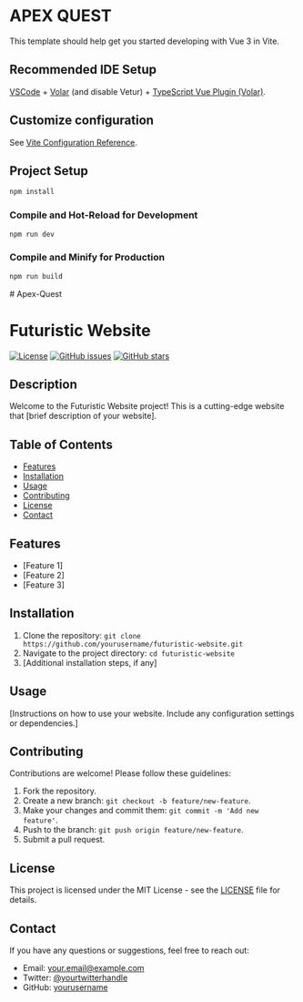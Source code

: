# APEX QUEST

This template should help get you started developing with Vue 3 in Vite.

## Recommended IDE Setup

[VSCode](https://code.visualstudio.com/) + [Volar](https://marketplace.visualstudio.com/items?itemName=Vue.volar) (and disable Vetur) + [TypeScript Vue Plugin (Volar)](https://marketplace.visualstudio.com/items?itemName=Vue.vscode-typescript-vue-plugin).

## Customize configuration

See [Vite Configuration Reference](https://vitejs.dev/config/).

## Project Setup

```sh
npm install
```

### Compile and Hot-Reload for Development

```sh
npm run dev
```

### Compile and Minify for Production

```sh
npm run build
```
#   A p e x - Q u e s t 
 
 

# Futuristic Website

[![License](https://img.shields.io/badge/license-MIT-blue.svg)](LICENSE)
[![GitHub issues](https://img.shields.io/github/issues/yourusername/futuristic-website)](https://github.com/yourusername/futuristic-website/issues)
[![GitHub stars](https://img.shields.io/github/stars/yourusername/futuristic-website)](https://github.com/yourusername/futuristic-website/stargazers)

## Description

Welcome to the Futuristic Website project! This is a cutting-edge website that [brief description of your website].

## Table of Contents

- [Features](#features)
- [Installation](#installation)
- [Usage](#usage)
- [Contributing](#contributing)
- [License](#license)
- [Contact](#contact)

## Features

- [Feature 1]
- [Feature 2]
- [Feature 3]

## Installation

1. Clone the repository: `git clone https://github.com/yourusername/futuristic-website.git`
2. Navigate to the project directory: `cd futuristic-website`
3. [Additional installation steps, if any]

## Usage

[Instructions on how to use your website. Include any configuration settings or dependencies.]

## Contributing

Contributions are welcome! Please follow these guidelines:

1. Fork the repository.
2. Create a new branch: `git checkout -b feature/new-feature`.
3. Make your changes and commit them: `git commit -m 'Add new feature'`.
4. Push to the branch: `git push origin feature/new-feature`.
5. Submit a pull request.

## License

This project is licensed under the MIT License - see the [LICENSE](LICENSE) file for details.

## Contact

If you have any questions or suggestions, feel free to reach out:

- Email: your.email@example.com
- Twitter: [@yourtwitterhandle](https://twitter.com/yourtwitterhandle)
- GitHub: [yourusername](https://github.com/yourusername)
